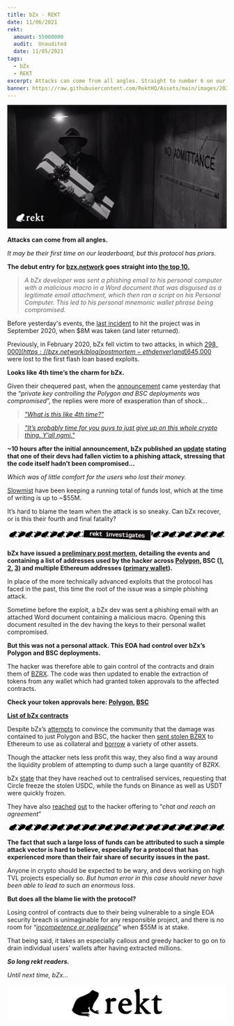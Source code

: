 ```yaml
---
title: bZx - REKT
date: 11/06/2021
rekt:
  amount: 55000000
  audit:  Unaudited
  date: 11/05/2021
tags:
  - bZx
  - REKT
excerpt: Attacks can come from all angles. Straight to number 6 on our leaderboard for bZx, who lost $55M to a phishing attack.
banner: https://raw.githubusercontent.com/RektHQ/Assets/main/images/2021/11/bzx-header.png
---
```


![](https://raw.githubusercontent.com/RektHQ/Assets/main/images/2021/11/bzx-header.png)

**Attacks can come from all angles.**

_It may be their first time on our leaderboard, but this protocol has priors._

**The debut entry for [bzx.network](https://bzx.network/) goes straight into [the top 10.](https://rekt.news/leaderboard/)**

>_A bZx developer was sent a phishing email to his personal computer with a malicious macro in a Word document that was disguised as a legitimate email attachment, which then ran a script on his Personal Computer. This led to his personal mnemonic wallet phrase being compromised._

Before yesterday's events, the [last incident](https://bzx.network/blog/incident) to hit the project was in September 2020, when $8M was taken (and later returned).

Previously, in February 2020, bZx fell victim to two attacks, in which [$298,000](https://bzx.network/blog/postmortem-ethdenver) and [$645,000](https://twitter.com/bneiluj/status/1228757175595438080) were lost to the first flash loan based exploits.

**Looks like 4th time’s the charm for bZx.**

Given their chequered past, when the [announcement](https://twitter.com/bZxHQ/status/1456603269355094021?s=20) came yesterday that the “_private key controlling the Polygon and BSC deployments was compromised_”, the replies were more of exasperation than of shock...

> _["What is this like 4th time?"](https://twitter.com/BitCoinN00b/status/1456603995116654596?s=20)_

> _["It’s probably time for you guys to just give up on this whole crypto thing. Y’all ngmi."](https://twitter.com/AltsMang/status/1456617000692822023?s=20)_

**~10 hours after the initial announcement, bZx published an [update](https://twitter.com/bZxHQ/status/1456749615521406978) stating that one of their devs had fallen victim to a phishing attack, stressing that the code itself hadn’t been compromised...**

_Which was of little comfort for the users who lost their money._

[Slowmist](https://twitter.com/SlowMist_Team/status/1456647033826123780) have been keeping a running total of funds lost, which at the time of writing is up to ~$55M.

It’s hard to blame the team when the attack is so sneaky. Can bZx recover, or is this their fourth and final fatality?

![](https://raw.githubusercontent.com/RektHQ/Assets/main/images/2021/09/rekt-investigates-linebreak.png)

**bZx have issued a [preliminary post mortem](https://bzx.network/blog/prelminary-post-mortem), detailing the events and containing a list of addresses used by the hacker across [Polygon](https://polygonscan.com/address/0xafad9352eb6bcd085dd68268d353d0ed2571af89), BSC ([1](https://bscscan.com/address/0x0ACC0e5faA09Cb1976237c3a9aF3D3d4b2f35FA5), [2](https://bscscan.com/address/0x74487eed1e67f4787e8c0570e8d5d168a05254d4), [3](https://bscscan.com/address/0x967bb571f0fc9ee79c892abf9f99233aa1737e31)) and multiple Ethereum addresses ([primary wallet](https://etherscan.io/address/0x74487eEd1E67F4787E8C0570E8D5d168a05254D4)).**

In place of the more technically advanced exploits that the protocol has faced in the past, this time the root of the issue was a simple phishing attack.

Sometime before the exploit, a bZx dev was sent a phishing email with an attached Word document containing a malicious macro. Opening this document resulted in the dev having the keys to their personal wallet compromised.

**But this was not a personal attack. This EOA had control over bZx’s Polygon and BSC deployments.**

The hacker was therefore able to gain control of the contracts and drain them of [BZRX](https://www.coingecko.com/en/coins/bzx-protocol). The code was then updated to enable the extraction of tokens from any wallet which had granted token approvals to the affected contracts.

**Check your token approvals here: [Polygon](https://polygonscan.com/tokenapprovalchecker), [BSC](https://bscscan.com/tokenapprovalchecker)**

**[List of bZx contracts](https://bzx.network/contracts)**

Despite bZx’s [attempts](https://twitter.com/bZxHQ/status/1456749615521406978) to convince the community that the damage was contained to just Polygon and BSC, the hacker then [sent stolen BZRX](https://etherscan.io/tx/0xee445ec9a098e9b8db744a5677422515602dc8dfb35ea60865b65c73b1704dfc) to Ethereum to use as collateral and [borrow](https://etherscan.io/tx/0xffb56ebef55a9bd4e963557bcc97594ceff97207b2aa680f7d2b9c9615cedcba) a variety of other assets.

Though the attacker nets less profit this way, they also find a way around the liquidity problem of attempting to dump such a large quantity of BZRX.

bZx [state](https://bzx.network/blog/prelminary-post-mortem) that they have reached out to centralised services, requesting that Circle freeze the stolen USDC, while the funds on Binance as well as USDT were quickly frozen.

They have also [reached](https://etherscan.io/tx/0x099aac0b0d308b7c17ea62bafbec06760cb044fb049e80ea72a810d170eafed0)  [out](https://polygonscan.com/tx/0x8eebe7f20a89c6a63b45ed870d3f98ad5c4dc19dc7bf37ee6e050069aa48693c) to the hacker offering to “_chat and reach an agreement_”

![](https://raw.githubusercontent.com/RektHQ/Assets/main/images/2021/03/rekt-linebreak.png)

**The fact that such a large loss of funds can be attributed to such a simple attack vector is hard to believe, especially for a protocol that has experienced more than their fair share of security issues in the past.**

Anyone in crypto should be expected to be wary, and devs working on high TVL projects especially so. _But human error in this case should never have been able to lead to such an enormous loss_.

**But does all the blame lie with the protocol?**

Losing control of contracts due to their being vulnerable to a single EOA security breach is unimaginable for any responsible project, and there is no room for “_[incompetence or negligence](https://mobile.twitter.com/ChrisBlec/status/1456649881234415622)_” when $55M is at stake.

That being said, it takes an especially callous and greedy hacker to go on to drain individual users’ wallets after having extracted millions.

_**So long rekt readers.**_

_Until next time, bZx..._

![](https://raw.githubusercontent.com/RektHQ/Assets/main/images/2021/08/rekt-outline-conc.png)
